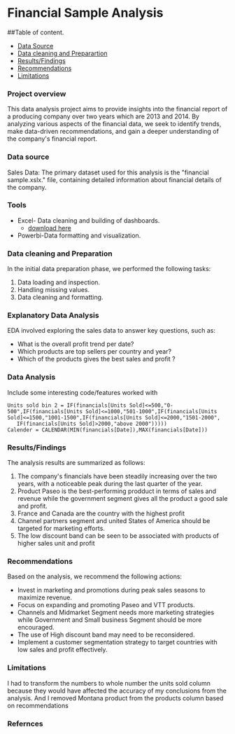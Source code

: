 # Financial Sample Analysis

##Table of content.

- [Data Source](#data-source)
- [Data cleaning and Preparartion](#data-cleaning-and-preparation)
- [Results/Findings](results/findings)
- [Recommendations](#recommendations)
- [Limitations](#limitations)

### Project overview

This data analysis project aims to provide insights into the financial report of a producing  company over two years which are 2013 and 2014. By analyzing various aspects of the financial data, we seek to identify trends, make data-driven recommendations, and gain a deeper understanding of the company's financial report.

### Data source

Sales Data: The primary dataset used for this analysis is the "financial sample.xslx." file, containing detailed information about financial details of the company.

### Tools

- Excel- Data cleaning and building of dashboards.
    - [download here](https://microsoft.com)
- Powerbi-Data formatting and visualization.

 ### Data cleaning and Preparation

  In the initial data preparation phase, we performed the following tasks:
1.	Data loading and inspection.
2.	Handling missing values.
3.	Data cleaning and formatting.

### Explanatory Data Analysis

  EDA involved exploring the sales data to answer key questions, such as:
-	What is the overall profit trend per date?
-	Which products are top sellers per country and year?
-	Which of the products gives the best sales and profit ?

 ### Data Analysis

 Include some interesting code/features worked with
 
 ```DAX
 Units sold bin 2 = IF(financials[Units Sold]<=500,"0-500",IF(financials[Units Sold]<=1000,"501-1000",IF(financials[Units Sold]<=1500,"1001-1500",IF(financials[Units Sold]<=2000,"1501-2000",
    IF(financials[Units Sold]>2000,"above 2000")))))
Calender = CALENDAR(MIN(financials[Date]),MAX(financials[Date]))

```

### Results/Findings

The analysis results are summarized as follows:
1.	The company's financials have been steadily increasing over the two years, with a noticeable peak during the last quarter of the year.
2.	Product Paseo is the best-performing prodduct in terms of sales and revenue while the government segment gives all the product a good sale and profit.
3.	France and Canada are the country with the highest profit 
4.	Channel partners segment and united States of America should be targeted for marketing efforts.
5.	The low discount band can be seen to be associated with products of higher sales unit and profit 


### Recommendations
Based on the analysis, we recommend the following actions:
  -	Invest in marketing and promotions during peak sales seasons to maximize revenue.
  -	Focus on expanding and promoting Paseo and VTT products.
  -	Channels and Midmarket Segment needs more marketing strategies while Government and Small business Segment should be more encouraged.
  -	The use of High discount band may need to be reconsidered.
  -	Implement a customer segmentation strategy to target countries with low sales and profit effectively.


### Limitations

I had to transform the numbers to whole number the units sold column because they would have affected the accuracy of my conclusions from the analysis. And I removed Montana product from the products column based on recommendations


### Refernces






 

 
  

   


  
